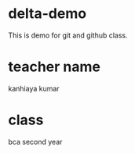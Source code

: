 # delta-demo
This is demo for git and github class.

# teacher name
kanhiaya kumar
# class
bca second year